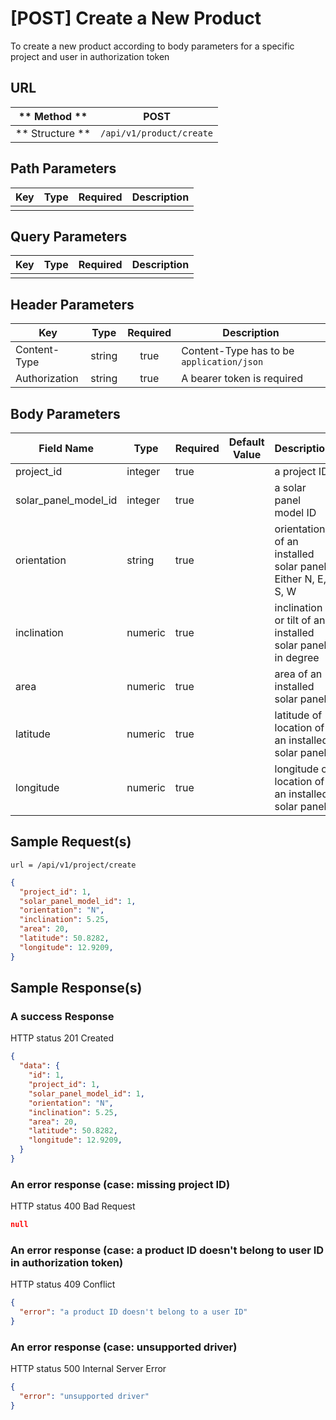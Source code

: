 # [POST] Create a New Product

To create a new product according to body parameters for a specific project and user in authorization token

## URL

| ** Method **    | POST                       | 
| --------------- | -------------------------- | 
| ** Structure ** | `/api/v1/product/create`   |


## Path Parameters

| Key       | Type      | Required     | Description                     |
| --------- | :-------: | :----------: | ------------------------------- |
|           |           |              |                                 |


## Query Parameters

| Key                | Type      | Required  | Description                   |
| ------------------ | :-------: | :-------: | ----------------------------- |
|                    |           |           |                               |


## Header Parameters

| Key                 | Type       | Required  | Description                                 |
| ------------------- | :--------: | :-------: | ------------------------------------------- |
| Content-Type        | string     | true      | Content-Type has to be `application/json`   |
| Authorization       | string     | true      | A bearer token is required                  |


## Body Parameters

| Field Name           | Type     | Required | Default Value   |  Description                                                       |
| -------------------- | -------- | -------- | --------------- | ------------------------------------------------------------------ |
| project_id           | integer  | true     |                 | a project ID
| solar_panel_model_id | integer  | true     |                 | a solar panel model ID
| orientation          | string   | true     |                 | orientation of an installed solar panel Either N, E, S, W  |
| inclination          | numeric  | true     |                 | inclination or tilt of an installed solar panel in degree  |
| area                 | numeric  | true     |                 | area of an installed solar panel                           |
| latitude             | numeric  | true     |                 | latitude of location of an installed solar panel           |
| longitude            | numeric  | true     |                 | longitude of location of an installed solar panel          |


## Sample Request(s) 
```
url = /api/v1/project/create
```
```json
{
  "project_id": 1,
  "solar_panel_model_id": 1,
  "orientation": "N",
  "inclination": 5.25,
  "area": 20,
  "latitude": 50.8282,
  "longitude": 12.9209,
}
```

## Sample Response(s)
### A success Response
HTTP status 201 Created
```json
{
  "data": {
    "id": 1,
    "project_id": 1,
    "solar_panel_model_id": 1,
    "orientation": "N",
    "inclination": 5.25,
    "area": 20,
    "latitude": 50.8282,
    "longitude": 12.9209,
  }
}
```

### An error response (case: missing project ID)
HTTP status 400 Bad Request
```json
null
```

### An error response (case: a product ID doesn't belong to user ID in authorization token)
HTTP status 409 Conflict
```json
{
  "error": "a product ID doesn't belong to a user ID"
}
```

### An error response (case: unsupported driver)
HTTP status 500 Internal Server Error
```json
{
  "error": "unsupported driver"
}
```
